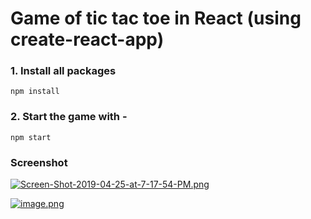 # Game of tic tac toe in React (using create-react-app)

### 1. Install all packages
``` npm install ```

### 2. Start the game with -
``` npm start ```

### Screenshot
[![Screen-Shot-2019-04-25-at-7-17-54-PM.png](https://i.postimg.cc/Bv29Rk91/Screen-Shot-2019-04-25-at-7-17-54-PM.png)](https://postimg.cc/CZMQqvKF)

[![image.png](https://i.postimg.cc/ydn5HzfW/image.png)](https://postimg.cc/mzzVYKWG)
